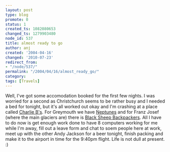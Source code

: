 ```yaml
---
layout: post
type: blog
promote: 0
status: 1
created_ts: 1082080653
changed_ts: 1279903480
node_id: 537
title: almost ready to go
author: anj
created: '2004-04-16'
changed: '2010-07-23'
redirect_from:
- "/node/537/"
permalink: "/2004/04/16/almost_ready_go/"
category:
tags: [Travels]
---
```

Well, I've got some accomodation booked for the first few nights.  I was worried for a second as Christchurch seems to be rather busy and I needed a bed for tonight, but it's all worked out okay and I'm crashing at a place called [Charlie B's](http://www.charliebs.co.nz/).  For Greymouth we have [Neptunes](http://www.bugpacific.com/reviews/New_Zealand/South_Island/Greymouth/nz286/) and for Franz Josef (where the main glaciers are) there is [Black Sheep Backpackers](http://www.franzjosef.co.nz/blkshp/black.html). All I have to do now is get enough work done to have 8 computers working for me while I'm away, fill out a leave form and chat to soem people here at work, meet up with the other Andy Jackson for a beer tonight, finish packing and make it to the airport in time for the 9:40pm flight.  Life is not dull at present. :)
